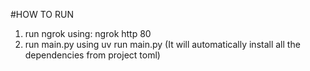 #HOW TO RUN
1. run ngrok using: ngrok http 80
2. run main.py using uv run main.py (It will automatically install all the dependencies from project toml)